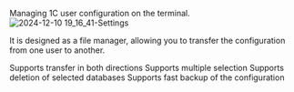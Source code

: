 Managing 1C user configuration on the terminal.
![2024-12-10 19_16_41-Settings](https://github.com/user-attachments/assets/d6de05a6-1869-47b8-8a99-86dec748f289)

It is designed as a file manager, allowing you to transfer the configuration from one user to another.

Supports transfer in both directions
Supports multiple selection
Supports deletion of selected databases
Supports fast backup of the configuration
